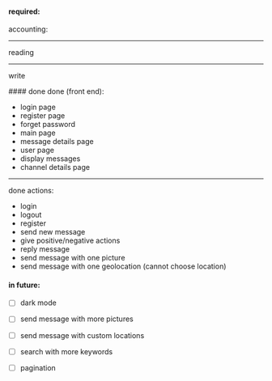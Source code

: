 #### required:

accounting:


---

reading

---

write




#### done
done (front end):
- login page
- register page
- forget password
- main page
- message details page
- user page
- display messages
- channel details page

---

done actions:
- login
- logout
- register
- send new message
- give positive/negative actions
- reply message
- send message with one picture
- send message with one geolocation (cannot choose location)


#### in future:
- [ ] dark mode
- [ ] send message with more pictures
- [ ] send message with custom locations

- [ ] search with more keywords
- [ ] pagination
